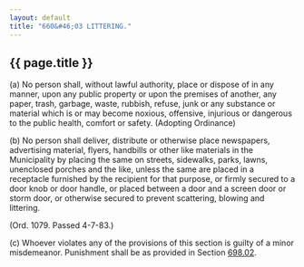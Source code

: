 ```yaml
---
layout: default 
title: "660&#46;03 LITTERING."
---
```


{{ page.title }}
----------------

​(a) No person shall, without lawful authority, place or dispose of in
any manner, upon any public property or upon the premises of another,
any paper, trash, garbage, waste, rubbish, refuse, junk or any substance
or material which is or may become noxious, offensive, injurious or
dangerous to the public health, comfort or safety. (Adopting Ordinance)

​(b) No person shall deliver, distribute or otherwise place newspapers,
advertising material, flyers, handbills or other like materials in the
Municipality by placing the same on streets, sidewalks, parks, lawns,
unenclosed porches and the like, unless the same are placed in a
receptacle furnished by the recipient for that purpose, or firmly
secured to a door knob or door handle, or placed between a door and a
screen door or storm door, or otherwise secured to prevent scattering,
blowing and littering.

(Ord. 1079. Passed 4-7-83.)

​(c) Whoever violates any of the provisions of this section is guilty of
a minor misdemeanor. Punishment shall be as provided in Section
[698.02](38e2f631.html).
